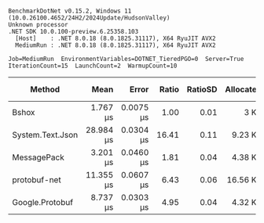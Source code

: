 ```

BenchmarkDotNet v0.15.2, Windows 11 (10.0.26100.4652/24H2/2024Update/HudsonValley)
Unknown processor
.NET SDK 10.0.100-preview.6.25358.103
  [Host]    : .NET 8.0.18 (8.0.1825.31117), X64 RyuJIT AVX2
  MediumRun : .NET 8.0.18 (8.0.1825.31117), X64 RyuJIT AVX2

Job=MediumRun  EnvironmentVariables=DOTNET_TieredPGO=0  Server=True
IterationCount=15  LaunchCount=2  WarmupCount=10

```
| Method           |      Mean |     Error | Ratio | RatioSD | Allocated | Alloc Ratio |
|------------------|----------:|----------:|------:|--------:|----------:|------------:|
| Bshox            |  1.767 μs | 0.0075 μs |  1.00 |    0.01 |      3 KB |        1.00 |
| System.Text.Json | 28.984 μs | 0.0304 μs | 16.41 |    0.11 |   9.23 KB |        3.08 |
| MessagePack      |  3.201 μs | 0.0460 μs |  1.81 |    0.04 |   4.38 KB |        1.46 |
| protobuf-net     | 11.355 μs | 0.0607 μs |  6.43 |    0.06 |  16.56 KB |        5.52 |
| Google.Protobuf  |  8.737 μs | 0.0303 μs |  4.95 |    0.04 |   4.32 KB |        1.44 |
